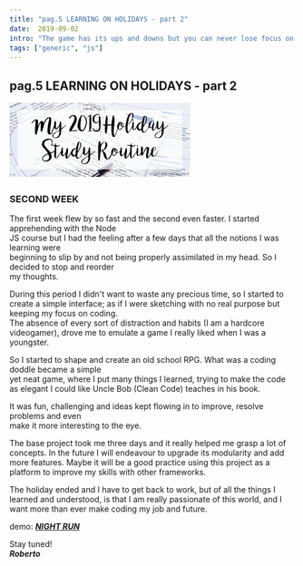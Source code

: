 ```yaml
---
title: "pag.5 LEARNING ON HOLIDAYS - part 2"
date:  2019-09-02
intro: "The game has its ups and downs but you can never lose focus on your individual goals and you can't let yourself be beaten because of the lack of effort. - Michael Jordan"
tags: ["generic", "js"]
---
```

## pag.5 LEARNING ON HOLIDAYS - part 2

![holidays](../images/blogholiday.png)

### SECOND WEEK
The first week flew by so fast and the second even faster. I started apprehending with the Node\
JS course but I had the feeling after a few days that all the notions I was learning were\
beginning to slip by and not being properly assimilated in my head. So I decided to stop and reorder\
my thoughts.

During this period I didn't want to waste any precious time, so I started to create a simple interface; as if I were sketching with no real purpose but keeping my focus on coding.\
The absence of every sort of distraction and habits (I am a hardcore videogamer), drove me to emulate a game I really liked when I was a youngster.

So I started to shape and create an old school RPG. What was a coding doddle became a simple\
yet neat game, where I put many things I learned, trying to make the code as elegant I could like Uncle Bob (Clean Code) teaches in his book.

It was fun, challenging and ideas kept flowing in to improve, resolve problems and even\
make it more interesting to the eye.

The base project took me three days and it really helped me grasp a lot of concepts. In the future I will endeavour to upgrade its modularity and add more features. Maybe it will be a good practice using this project as a platform to improve my skills with other frameworks.

The holiday ended and I have to get back to work, but of all the things I learned and understood, is that I am really passionate of this world, and I want more than ever make coding my job and future.

demo: ***[NIGHT RUN](https://to-night-run.netlify.com/)*** 

Stay tuned!  
***Roberto***